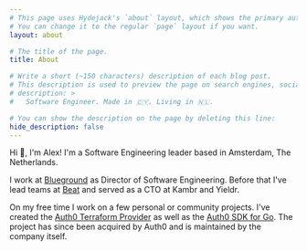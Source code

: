 ```yaml
---
# This page uses Hydejack's `about` layout, which shows the primary author's picture and about text at the top.
# You can change it to the regular `page` layout if you want.
layout: about

# The title of the page.
title: About

# Write a short (~150 characters) description of each blog post.
# This description is used to preview the page on search engines, social media, etc.
# description: >
#   Software Engineer. Made in 🇨🇾. Living in 🇳🇱.

# You can show the description on the page by deleting this line:
hide_description: false
---
```


Hi 👋, I'm Alex! I'm a Software Engineering leader based in Amsterdam, The Netherlands.

I work at [Blueground](https://www.theblueground.com/) as Director of Software Engineering. Before that I've lead teams at [Beat](https://thebeat.co) and served as a CTO at Kambr and Yieldr.

On my free time I work on a few personal or community projects. I've created the [Auth0 Terraform Provider](https://github.com/alexkappa/terraform-provider-auth0) as well as the [Auth0 SDK for Go](https://github.com/go-auth0/auth0). The project has since been acquired by Auth0 and is maintained by the company itself.
